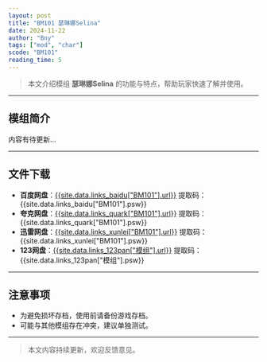 ```yaml
---
layout: post
title: "BM101 瑟琳娜Selina"
date: 2024-11-22
author: "Bny"
tags: ["mod", "char"]
scode: "BM101"
reading_time: 5
---
```


> 本文介绍模组 **瑟琳娜Selina** 的功能与特点，帮助玩家快速了解并使用。

---

## 模组简介

内容有待更新...

---

## 文件下载
- **百度网盘**：[{{site.data.links_baidu["BM101"].url}}]({{site.data.links_baidu["BM101"].url}}) 提取码：{{site.data.links_baidu["BM101"].psw}}
- **夸克网盘**：[{{site.data.links_quark["BM101"].url}}]({{site.data.links_quark["BM101"].url}}) 提取码：{{site.data.links_quark["BM101"].psw}}
- **迅雷网盘**：[{{site.data.links_xunlei["BM101"].url}}]({{site.data.links_xunlei["BM101"].url}}) 提取码：{{site.data.links_xunlei["BM101"].psw}}
- **123网盘**：[{{site.data.links_123pan["模组"].url}}]({{site.data.links_123pan["模组"].url}}) 提取码：{{site.data.links_123pan["模组"].psw}}

---

## 注意事项
- 为避免损坏存档，使用前请备份游戏存档。
- 可能与其他模组存在冲突，建议单独测试。

---

> 本文内容持续更新，欢迎反馈意见。
